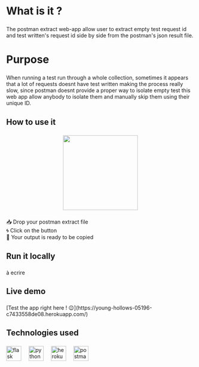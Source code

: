 <h1 align="left">What is it ?</h1>

###

<p align="left">The postman extract web-app allow user to extract empty test request id and test written's request id side by side  from the postman's json result file.</p>

###

<h1 align="left">Purpose</h1>

###

<p align="left">When running a test run through a whole collection, sometimes it appears that a lot of requests doesnt have test written making the process really slow, since postman doesnt provide a proper way to isolate empty test this web app allow anybody to isolate them and manually skip them using their unique ID.</p>

###

<h2 align="left">How to use it</h2>

###

<div align="center">
  <img height="200" src="https://i.imgflip.com/88juf0.jpg"  />
</div>

###

<p align="left">📥 Drop your postman extract file<br>🌀 Click on the button<br>🎯 Your output is ready to be copied</p>

###

<h2 align="left">Run it locally</h2>

###

<p align="left">à ecrire</p>

###

<h2 align="left">Live demo</h2>

###

<p align="left">[Test the app right here ! 😉](https://young-hollows-05196-c7433558de08.herokuapp.com/)</p>

###

<h2 align="left">Technologies used</h2>

###

<div align="left">
  <img src="https://cdn.jsdelivr.net/gh/devicons/devicon/icons/flask/flask-original.svg" height="40" alt="flask logo"  />
  <img width="12" />
  <img src="https://cdn.jsdelivr.net/gh/devicons/devicon/icons/python/python-original.svg" height="40" alt="python logo"  />
  <img width="12" />
  <img src="https://cdn.jsdelivr.net/gh/devicons/devicon/icons/heroku/heroku-original.svg" height="40" alt="heroku logo"  />
  <img width="12" />
  <img src="https://cdn.simpleicons.org/postman/FF6C37" height="40" alt="postman logo"  />
</div>

###
